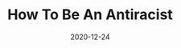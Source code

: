 ---
title: "How To Be An Antiracist"
authors:
    - "Ibram X. Kendi"
categories: 
    - "race"
    - "racial justice"
    - "anti-racism"
link: "https://www.ibramxkendi.com/how-to-be-an-antiracist-1"
date: "2020-12-24"
---